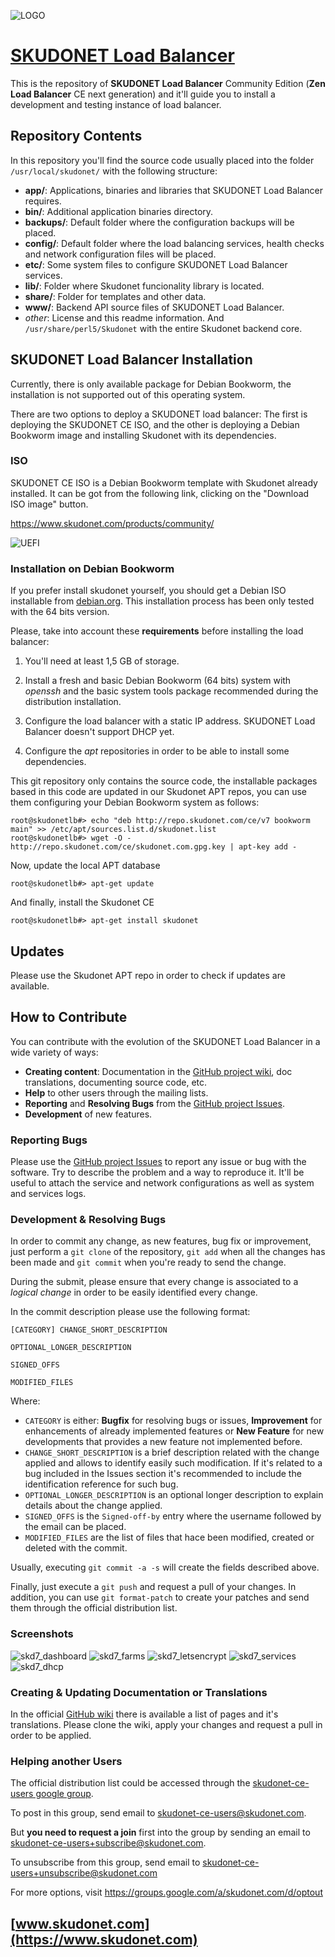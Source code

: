 ![LOGO](https://github.com/SKUDONET/skdlb/assets/139971696/3389c323-5543-44a0-9768-79fa6497ed95)

# [SKUDONET Load Balancer](https://www.skudonet.com)
This is the repository of **SKUDONET Load Balancer** Community Edition (**Zen Load Balancer** CE next generation) and it'll guide you to install a development and testing instance of load balancer.

## Repository Contents
In this repository you'll find the source code usually placed into the folder `/usr/local/skudonet/` with the following structure:
- **app/**: Applications, binaries and libraries that SKUDONET Load Balancer requires.
- **bin/**: Additional application binaries directory. 
- **backups/**: Default folder where the configuration backups will be placed.
- **config/**: Default folder where the load balancing services, health checks and network configuration files will be placed.
- **etc/**: Some system files to configure SKUDONET Load Balancer services.
- **lib/**: Folder where Skudonet funcionality library is located.
- **share/**: Folder for templates and other data.
- **www/**: Backend API source files of SKUDONET Load Balancer.
- *other*: License and this readme information.
And `/usr/share/perl5/Skudonet` with the entire Skudonet backend core.

## SKUDONET Load Balancer Installation

Currently, there is only available package for Debian Bookworm, the installation is not supported out of this operating system.

There are two options to deploy a SKUDONET load balancer: The first is deploying the SKUDONET CE ISO, and the other is deploying a Debian Bookworm image and installing Skudonet with its dependencies.

### ISO

SKUDONET CE ISO is a Debian Bookworm template with Skudonet already installed. It can be got from the following link, clicking on the "Download ISO image" button.

https://www.skudonet.com/products/community/

![UEFI](https://github.com/SKUDONET/skdlb/assets/139848444/09095187-ca52-480d-8464-dadf9a67c08c)

### Installation on Debian Bookworm

If you prefer install skudonet yourself, you should get a Debian ISO installable from [debian.org](https://www.debian.org/distrib/). This installation process has been only tested with the 64 bits version.

Please, take into account these **requirements** before installing the load balancer:

1. You'll need at least 1,5 GB of storage.

2. Install a fresh and basic Debian Bookworm (64 bits) system with *openssh* and the basic system tools package recommended during the distribution installation.

3. Configure the load balancer with a static IP address. SKUDONET Load Balancer doesn't support DHCP yet.

4. Configure the *apt* repositories in order to be able to install some dependencies.


This git repository only contains the source code, the installable packages based in this code are updated in our Skudonet APT repos, you can use them configuring your Debian Bookworm system as follows: 

```
root@skudonetlb#> echo "deb http://repo.skudonet.com/ce/v7 bookworm main" >> /etc/apt/sources.list.d/skudonet.list
root@skudonetlb#> wget -O - http://repo.skudonet.com/ce/skudonet.com.gpg.key | apt-key add -
```
Now, update the local APT database
```
root@skudonetlb#> apt-get update
```
And finally, install the Skudonet CE
```
root@skudonetlb#> apt-get install skudonet
```

## Updates

Please use the Skudonet APT repo in order to check if updates are available. 


## How to Contribute
You can contribute with the evolution of the SKUDONET Load Balancer in a wide variety of ways:

- **Creating content**: Documentation in the [GitHub project wiki](https://github.com/skudonet/skdlb/wiki), doc translations, documenting source code, etc.
- **Help** to other users through the mailing lists.
- **Reporting** and **Resolving Bugs** from the [GitHub project Issues](https://github.com/skudonet/skdlb/issues).
- **Development** of new features.

### Reporting Bugs
Please use the [GitHub project Issues](https://github.com/skudonet/skdlb/issues) to report any issue or bug with the software. Try to describe the problem and a way to reproduce it. It'll be useful to attach the service and network configurations as well as system and services logs.

### Development & Resolving Bugs
In order to commit any change, as new features, bug fix or improvement, just perform a `git clone` of the repository, `git add` when all the changes has been made and `git commit` when you're ready to send the change.

During the submit, please ensure that every change is associated to a *logical change* in order to be easily identified every change.

In the commit description please use the following format:
```
[CATEGORY] CHANGE_SHORT_DESCRIPTION

OPTIONAL_LONGER_DESCRIPTION

SIGNED_OFFS

MODIFIED_FILES
```

Where:
- `CATEGORY` is either: **Bugfix** for resolving bugs or issues, **Improvement** for enhancements of already implemented features or **New Feature** for new developments that provides a new feature not implemented before.
- `CHANGE_SHORT_DESCRIPTION` is a brief description related with the change applied and allows to identify easily such modification. If it's related to a bug included in the Issues section it's recommended to include the identification reference for such bug.
- `OPTIONAL_LONGER_DESCRIPTION` is an optional longer description to explain details about the change applied.
- `SIGNED_OFFS` is the `Signed-off-by` entry where the username followed by the email can be placed.
- `MODIFIED_FILES` are the list of files that hace been modified, created or deleted with the commit.

Usually, executing `git commit -a -s` will create the fields described above.

Finally, just execute a `git push` and request a pull of your changes. In addition, you can use `git format-patch` to create your patches and send them through the official distribution list.

### Screenshots

![skd7_dashboard](https://github.com/SKUDONET/skdlb/assets/139848444/badf123b-61ac-42d9-b34f-724cb856c075)
![skd7_farms](https://github.com/SKUDONET/skdlb/assets/139848444/3972da6b-9e96-4753-9ae0-dd0127e54238)
![skd7_letsencrypt](https://github.com/SKUDONET/skdlb/assets/139848444/55a006e1-6b1b-482c-92aa-b6bd3c6d808a)
![skd7_services](https://github.com/SKUDONET/skdlb/assets/139848444/6017392a-5f63-4e00-8b4a-87daa1bd7669)
![skd7_dhcp](https://github.com/SKUDONET/skdlb/assets/139848444/bf6ad318-47fa-4442-8c7c-3f8e9eaa8b20)

### Creating & Updating Documentation or Translations
In the official [GitHub wiki](https://github.com/skudonet/skdlb/wiki) there is available a list of pages and it's translations. Please clone the wiki, apply your changes and request a pull in order to be applied.

### Helping another Users
The official distribution list could be accessed through the [skudonet-ce-users google group](https://groups.google.com/a/skudonet.com/group/skudonet-ce-users/).

To post in this group, send email to [skudonet-ce-users@skudonet.com](mailto:skudonet-ce-users@skudonet.com).

But **you need to request a join** first into the group by sending an email to [skudonet-ce-users+subscribe@skudonet.com](mailto:skudonet-ce-users+subscribe@skudonet.com).

To unsubscribe from this group, send email to skudonet-ce-users+unsubscribe@skudonet.com

For more options, visit https://groups.google.com/a/skudonet.com/d/optout


## [www.skudonet.com](https://www.skudonet.com)
